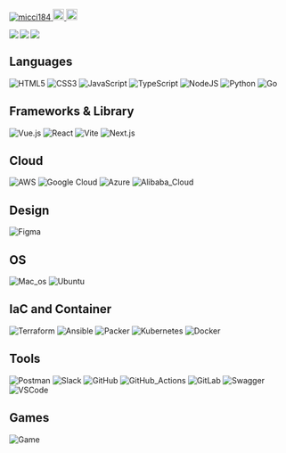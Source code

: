 <p align="left">
  <a href="https://github.com/micci184/micci184/">
    <img src="https://komarev.com/ghpvc/?username=micci184" alt="micci184" />
  </a>
  <a href="http://qiita.com/micci184">
    <img height="20" src="https://qiita-badge.apiapi.app/s/micci184/posts.svg" />
  </a>
  <//qiita.com/micci184">
    <img height="20" src="https://qiita-badge.apiapi.app/s/micci184/contributions.svg" />
  </a>
</p>


<a href="https://github.com/anuraghazra/github-readme-stats">
  <img align="left" src="https://github-readme-stats.vercel.app/api?username=micci184&theme=dracula&count_private=true&show_icons=true" />
</a>
<a href="https://github.com/anuraghazra/github-readme-stats">
  <img align="left" src="https://github-readme-stats.vercel.app/api/top-langs/?username=micci184&langs_count=8&theme=dracula" />
</a>

![](https://github-profile-summary-cards.vercel.app/api/cards/profile-details?username=micci184&theme=dracula)

## Languages

![HTML5](https://img.shields.io/badge/html5-%23E34F26.svg??style=flat-square&logo=html5&logoColor=white)
![CSS3](https://img.shields.io/badge/css3-%23323330.svg??style=flat-square&logo=CSS3&logoColor=white)
![JavaScript](https://img.shields.io/badge/JavaScript-%23007ACC.svg??style=flat-square&logo=JavaScript&logoColor=white)
![TypeScript](https://img.shields.io/badge/TypeScript-007ACC?style=flat-square&logo=typescript&logoColor=white)
![NodeJS](https://img.shields.io/badge/node.js-%6DA55F.svg??style=flat-square&logo=node.js&logoColor=white)
![Python](https://img.shields.io/badge/Python-%23323330.svg??style=flat-square&logo=Python&logoColor=white)
![Go](https://img.shields.io/badge/go-%2300ADD8.svg?style=flat-square&logo=go&logoColor=white)

## Frameworks & Library

![Vue.js](https://img.shields.io/badge/Vue.js-35495E?style=flat-square&logo=Vue.js&logoColor=4FC08D)
![React](https://shields.io/badge/react-black?logo=react&style=flat-square)
![Vite](https://img.shields.io/badge/Vite-B73BFE?style=flat-square&logo=vite&logoColor=FFD62E)
![Next.js](https://img.shields.io/badge/next.js-000000?style=flat-square&logo=nextdotjs&logoColor=white)

## Cloud

![AWS](https://img.shields.io/badge/Amazon_AWS-232F3E?style=flat-square&logo=amazon-aws&logoColor=white)
![Google Cloud](https://img.shields.io/badge/Google_Cloud-4285F4?style=flat-square&logo=google-cloud&logoColor=white)
![Azure](https://img.shields.io/badge/Microsoft_Azure-0089D6?style=flat-square&logo=microsoft-azure&logoColor=white)
![Alibaba_Cloud](https://img.shields.io/badge/Alibaba_Cloud-FF6A00?style=flat-square&logo=alibabacloud&logoColor=white)

## Design

![Figma](https://img.shields.io/badge/figma-%23F24E1E.svg?style=flat-square&logo=figma&logoColor=white)

## OS

![Mac_os](https://img.shields.io/badge/mac%20os-000000?style=flat-square&logo=apple&logoColor=white)
![Ubuntu](https://img.shields.io/badge/Ubuntu-E95420?style=flat-square&logo=ubuntu&logoColor=white)

## IaC and Container

![Terraform](https://img.shields.io/static/v1?style=flat-square&message=Terraform&color=844FBA&logo=Terraform&logoColor=FFFFFF&label=)
![Ansible](https://img.shields.io/badge/ansible-%231A1918.svg?style=flat-square&logo=ansible&logoColor=white)
![Packer](https://img.shields.io/badge/packer-%23E7EEF0.svg?style=flat-square&logo=packer&logoColor=%2302A8EF)
![Kubernetes](https://img.shields.io/badge/kubernetes-%23326ce5.svg?style=flat-square&logo=kubernetes&logoColor=white)
![Docker](https://img.shields.io/badge/docker-%230db7ed.svg?style=flat-square&logo=docker&logoColor=white)

## Tools

![Postman](https://img.shields.io/badge/Postman-FF6C37?style=flat-square&logo=postman&logoColor=white)
![Slack](https://img.shields.io/badge/Slack-4A154B?style=flat-square&logo=slack&logoColor=white)
![GitHub](https://img.shields.io/badge/GitHub-100000?style=flat-square&logo=github&logoColor=white)
![GitHub_Actions](https://img.shields.io/badge/GitHub_Actions-2088FF?style=flat-square&logo=github-actions&logoColor=white)
![GitLab](https://img.shields.io/badge/GitLab-330F63?style=flat-square&logo=gitlab&logoColor=white)
![Swagger](https://img.shields.io/badge/-Swagger-%23Clojure?style=flat-square&logo=swagger&logoColor=white)
![VSCode](https://img.shields.io/badge/VSCode-0078D4?style=flat-square&logo=visual%20studio%20code&logoColor=white)

## Games

![Game](https://img.shields.io/badge/FIFA-B7312F?style=flat-square&logo=fifa&logoColor=white)

